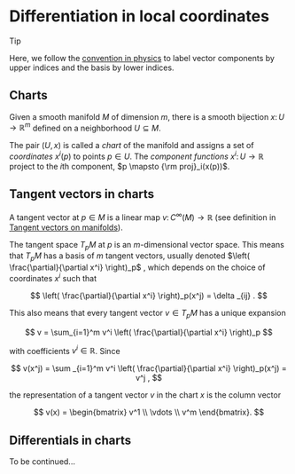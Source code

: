 # Differentiation in local coordinates

> [!TIP]
> Here, we follow the [convention in physics](https://en.wikipedia.org/wiki/Covariance_and_contravariance_of_vectors) to label vector components by upper indices and the basis by lower indices.

## Charts

Given a smooth manifold $M$ of dimension $m$, there is a smooth bijection $x \colon U \to \mathbb{R}^m$ defined on a neighborhood $U \subseteq M$.

The pair $(U,x)$ is called a _chart_ of the manifold and assigns a set of _coordinates_ $x^i(p)$ to points $p \in U$.
The _component functions_ $x^i \colon U \to \mathbb{R}$ project to the $i$th component, $p \mapsto {\rm proj}_i(x(p))$.

## Tangent vectors in charts

A tangent vector at $p \in M$ is a linear map $v \colon C^{\infty}(M) \to \mathbb{R}$
(see definition in [Tangent vectors on manifolds](diff-geo.md#tangent-vectors-on-manifolds)).

The tangent space $T_pM$ at $p$ is an $m$-dimensional vector space.
This means that $T_pM$ has a basis of $m$ tangent vectors, usually denoted $\left( \frac{\partial}{\partial x^i} \right)_p$ , which depends on the choice of coordinates $x^i$ such that

$$
\left( \frac{\partial}{\partial x^i} \right)_p(x^j) = \delta _{ij} .
$$

This also means that every tangent vector $v \in T_pM$ has a unique expansion

$$
v = \sum_{i=1}^m v^i \left( \frac{\partial}{\partial x^i} \right)_p
$$

with coefficients $v^i \in \mathbb{R}$.
Since

$$
v(x^j) = \sum _{i=1}^m v^i \left( \frac{\partial}{\partial x^i} \right)_p(x^j) = v^j ,
$$

the representation of a tangent vector $v$ in the chart $x$ is the column vector

$$
v(x) = \begin{bmatrix} v^1 \\ \vdots \\ v^m \end{bmatrix}.
$$

## Differentials in charts

To be continued...
